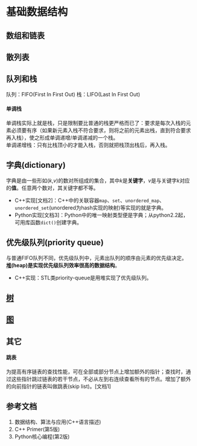 # 基础数据结构

## 数组和链表

## 散列表

## 队列和栈
队列：FIFO(First In First Out)
栈：LIFO(Last In First Out)

#### 单调栈
单调栈实际上就是栈，只是限制要比普通的栈更严格而已了：要求是每次入栈的元素必须要有序（如果新元素入栈不符合要求，则将之前的元素出栈，直到符合要求再入栈），使之形成单调递增/单调递减的一个栈。  
单调递增栈：只有比栈顶小的才能入栈，否则就把栈顶出栈后，再入栈。  


## 字典(dictionary)
字典是由一些形如(*k*,*v*)的数对所组成的集合，其中*k*是**关键字**，*v*是与关键字*k*对应的**值**。任意两个数对，其关键字都不等。

- C++实现[文档2]：C++中的关联容器`map`、`set`、`unordered_map`、`unordered_set`(unordered为hash实现的映射)等实现的就是字典。  
- Python实现[文档3]：Python中的唯一映射类型便是字典；从python2.2起，可用库函数`dict()`创建字典。

## 优先级队列(priority queue)
与普通FIFO队列不同，优先级队列中，元素出队列的顺序由元素的优先级决定。**[堆](heap.md)(heap)是实现优先级队列效率很高的数据结构**。

- C++实现：STL类priority-queue是用堆实现了优先级队列。

## [树](trees.md)

## [图](graph.md)

## 其它
#### 跳表
为提高有序链表的查找性能，可在全部或部分节点上增加额外的指针；查找时，通过这些指针跳过链表的若干节点，不必从左到右连续查看所有的节点。增加了额外的向前指针的链表叫做跳表(skip list)。[文档1]


## 参考文档
1. 数据结构、算法与应用(C++语言描述)
2. C++ Primer(第5版)
3. Python核心编程(第2版)

